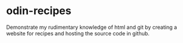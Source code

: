 # odin-recipes
Demonstrate my rudimentary knowledge of html and git by creating a website for recipes and hosting the source code in github.
